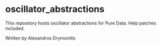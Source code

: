 # oscillator_abstractions

This repository hosts oscillator abstractions for Pure Data. Help patches included.

Written by Alexandros Drymonitis
